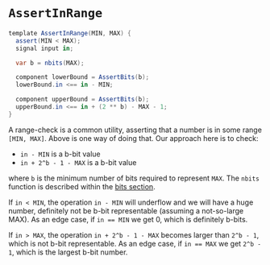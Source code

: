 # `AssertInRange`

```cs
template AssertInRange(MIN, MAX) {
  assert(MIN < MAX);
  signal input in;

  var b = nbits(MAX);

  component lowerBound = AssertBits(b);
  lowerBound.in <== in - MIN;

  component upperBound = AssertBits(b);
  upperBound.in <== in + (2 ** b) - MAX - 1;
}
```

A range-check is a common utility, asserting that a number is in some range `[MIN, MAX]`. Above is one way of doing that. Our approach here is to check:

- `in - MIN` is a b-bit value
- `in + 2^b - 1 - MAX` is a b-bit value

where `b` is the minimum number of bits required to represent `MAX`. The `nbits` function is described within the [bits section](../bits/).

If `in < MIN`, the operation `in - MIN` will underflow and we will have a huge number, definitely not be b-bit representable (assuming a not-so-large MAX). As an edge case, if `in == MIN` we get 0, which is definitely b-bits.

If `in > MAX`, the operation `in + 2^b - 1 - MAX` becomes larger than `2^b - 1`, which is not b-bit representable. As an edge case, if `in == MAX` we get `2^b - 1`, which is the largest b-bit number.
